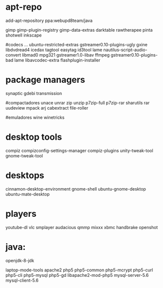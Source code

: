 # apt-repo
 add-apt-repository ppa:webupd8team/java
 

 gimp gimp-plugin-registry gimp-data-extras darktable rawtherapee pinta shotwell inkscape
 
#codecs ...
ubuntu-restricted-extras
 gstreamer0.10-plugins-ugly gxine libdvdread4 icedax tagtool easytag id3tool lame
 nautilus-script-audio-convert libmad0 mpg321 gstreamer1.0-libav
 ffmpeg gstreamer0.10-plugins-bad lame libavcodec-extra
flashplugin-installer

# package managers
 synaptic  gdebi
 transmission
 
#compactadores
unace unrar zip unzip p7zip-full p7zip-rar sharutils rar uudeview mpack arj cabextract file-roller

#emuladores
 wine winetricks
 
# desktop tools
 compiz compizconfig-settings-manager compiz-plugins
 unity-tweak-tool gnome-tweak-tool

# desktops
 cinnamon-desktop-environment
gnome-shell ubuntu-gnome-desktop
 ubuntu-mate-desktop


# players
 youtube-dl
 vlc smplayer audacious qmmp mixxx xbmc handbrake openshot

# java:

 openjdk-8-jdk

 laptop-mode-tools
 apache2
 php5 php5-common php5-mcrypt php5-curl php5-cli php5-mysql php5-gd libapache2-mod-php5
mysql-server-5.6 mysql-client-5.6
